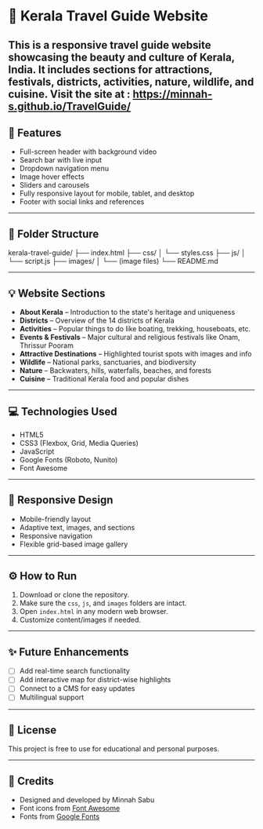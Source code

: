 # 🌴 Kerala Travel Guide Website

This is a responsive travel guide website showcasing the beauty and culture of Kerala, India. It includes sections for attractions, festivals, districts, activities, nature, wildlife, and cuisine.
Visit the site at : https://minnah-s.github.io/TravelGuide/
---

## 🚀 Features

- Full-screen header with background video
- Search bar with live input
- Dropdown navigation menu
- Image hover effects
- Sliders and carousels
- Fully responsive layout for mobile, tablet, and desktop
- Footer with social links and references

---

## 📁 Folder Structure

kerala-travel-guide/
├── index.html
├── css/
│ └── styles.css
├── js/
│ └── script.js
├── images/
│ └── (image files)
└── README.md



---

## 💡 Website Sections

- **About Kerala** – Introduction to the state's heritage and uniqueness  
- **Districts** – Overview of the 14 districts of Kerala  
- **Activities** – Popular things to do like boating, trekking, houseboats, etc.  
- **Events & Festivals** – Major cultural and religious festivals like Onam, Thrissur Pooram  
- **Attractive Destinations** – Highlighted tourist spots with images and info  
- **Wildlife** – National parks, sanctuaries, and biodiversity  
- **Nature** – Backwaters, hills, waterfalls, beaches, and forests  
- **Cuisine** – Traditional Kerala food and popular dishes  

---

## 💻 Technologies Used

- HTML5
- CSS3 (Flexbox, Grid, Media Queries)
- JavaScript
- Google Fonts (Roboto, Nunito)
- Font Awesome

---

## 📱 Responsive Design

- Mobile-friendly layout
- Adaptive text, images, and sections
- Responsive navigation
- Flexible grid-based image gallery

---

## ⚙️ How to Run

1. Download or clone the repository.
2. Make sure the `css`, `js`, and `images` folders are intact.
3. Open `index.html` in any modern web browser.
4. Customize content/images if needed.

---

## ✨ Future Enhancements

- [ ] Add real-time search functionality
- [ ] Add interactive map for district-wise highlights
- [ ] Connect to a CMS for easy updates
- [ ] Multilingual support

---

## 📄 License

This project is free to use for educational and personal purposes.

---

## 🙌 Credits

- Designed and developed by Minnah Sabu
- Font icons from [Font Awesome](https://fontawesome.com)
- Fonts from [Google Fonts](https://fonts.google.com)
